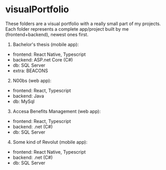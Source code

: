 # visualPortfolio
These folders are a visual portfolio with a really small part of my projects. Each folder represents a complete app/project built by me (frontend+backend), newest ones first.

1. Bachelor's thesis (mobile app):
- frontend: React Native, Typescript
- backend: ASP.net Core (C#)
- db: SQL Server
- extra: BEACONS

2. N00bs (web app):
- frontend: React, Typescript
- backend: Java
- db: MySql

3. Accesa Benefits Management (web app):
- frontend: React, Typescript
- backend: .net (C#)
- db: SQL Server

4. Some kind of Revolut (mobile app):
- frontend: React Native, Typescript
- backend: .net (C#)
- db: SQL Server

